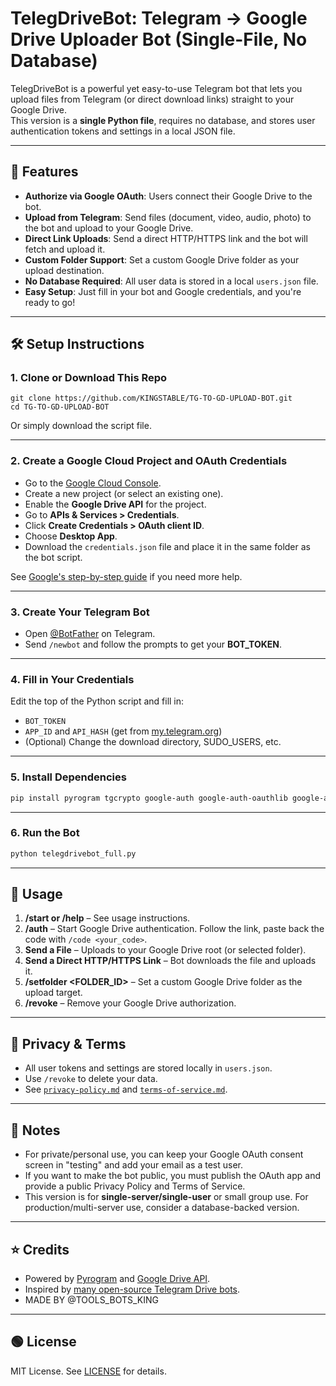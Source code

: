 # TelegDriveBot: Telegram → Google Drive Uploader Bot (Single-File, No Database)

TelegDriveBot is a powerful yet easy-to-use Telegram bot that lets you upload files from Telegram (or direct download links) straight to your Google Drive.  
This version is a **single Python file**, requires no database, and stores user authentication tokens and settings in a local JSON file.

---

## 🚀 Features

- **Authorize via Google OAuth**: Users connect their Google Drive to the bot.
- **Upload from Telegram**: Send files (document, video, audio, photo) to the bot and upload to your Google Drive.
- **Direct Link Uploads**: Send a direct HTTP/HTTPS link and the bot will fetch and upload it.
- **Custom Folder Support**: Set a custom Google Drive folder as your upload destination.
- **No Database Required**: All user data is stored in a local `users.json` file.
- **Easy Setup**: Just fill in your bot and Google credentials, and you're ready to go!

---

## 🛠️ Setup Instructions

### 1. Clone or Download This Repo

```
git clone https://github.com/KINGSTABLE/TG-TO-GD-UPLOAD-BOT.git
cd TG-TO-GD-UPLOAD-BOT
```
Or simply download the script file.

---

### 2. Create a Google Cloud Project and OAuth Credentials

- Go to the [Google Cloud Console](https://console.cloud.google.com/).
- Create a new project (or select an existing one).
- Enable the **Google Drive API** for the project.
- Go to **APIs & Services > Credentials**.
- Click **Create Credentials > OAuth client ID**.
- Choose **Desktop App**.
- Download the `credentials.json` file and place it in the same folder as the bot script.

See [Google's step-by-step guide](https://developers.google.com/drive/api/quickstart/python) if you need more help.

---

### 3. Create Your Telegram Bot

- Open [@BotFather](https://t.me/BotFather) on Telegram.
- Send `/newbot` and follow the prompts to get your **BOT_TOKEN**.

---

### 4. Fill in Your Credentials

Edit the top of the Python script and fill in:
- `BOT_TOKEN`
- `APP_ID` and `API_HASH` (get from [my.telegram.org](https://my.telegram.org))
- (Optional) Change the download directory, SUDO_USERS, etc.

---

### 5. Install Dependencies

```sh
pip install pyrogram tgcrypto google-auth google-auth-oauthlib google-api-python-client requests
```

---

### 6. Run the Bot

```sh
python telegdrivebot_full.py
```

---

## 💬 Usage

1. **/start or /help** – See usage instructions.
2. **/auth** – Start Google Drive authentication. Follow the link, paste back the code with `/code <your_code>`.
3. **Send a File** – Uploads to your Google Drive root (or selected folder).
4. **Send a Direct HTTP/HTTPS Link** – Bot downloads the file and uploads it.
5. **/setfolder <FOLDER_ID>** – Set a custom Google Drive folder as the upload target.
6. **/revoke** – Remove your Google Drive authorization.

---

## 📁 Privacy & Terms

- All user tokens and settings are stored locally in `users.json`.
- Use `/revoke` to delete your data.
- See [`privacy-policy.md`](privacy-policy.md) and [`terms-of-service.md`](terms-of-service.md).

---

## 📝 Notes

- For private/personal use, you can keep your Google OAuth consent screen in "testing" and add your email as a test user.
- If you want to make the bot public, you must publish the OAuth app and provide a public Privacy Policy and Terms of Service.
- This version is for **single-server/single-user** or small group use. For production/multi-server use, consider a database-backed version.

---

## ⭐️ Credits

- Powered by [Pyrogram](https://github.com/pyrogram/pyrogram) and [Google Drive API](https://developers.google.com/drive).
- Inspired by [many open-source Telegram Drive bots](https://github.com/topics/telegram-drive-bot).
- MADE BY @TOOLS_BOTS_KING
---

## 🟢 License

MIT License. See [LICENSE](LICENSE) for details.
